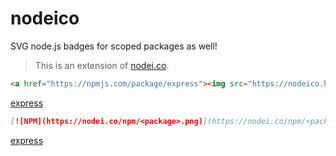 # nodeico

SVG node.js badges for scoped packages as well!
> This is an extension of [nodei.co].

```html
<a href="https://npmjs.com/package/express"><img src="https://nodeico.herokuapp.com/express.svg"></a>
```
[express](https://nodeico.herokuapp.com/express.svg)

```markdown
[![NPM](https://nodei.co/npm/<package>.png)](https://nodei.co/npm/<package>/)
```
[express](http://localhost/@types/jquery.svg)


[nodei.co]: https://github.com/rvagg/nodei.co

